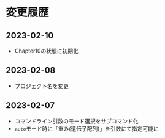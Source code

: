 # 変更履歴

## 2023-02-10

- Chapter10の状態に初期化

## 2023-02-08

- プロジェクト名を変更

## 2023-02-07

- コマンドライン引数のモード選択をサブコマンド化
- `auto`モード時に「重み(遺伝子配列)」を引数にて指定可能に

